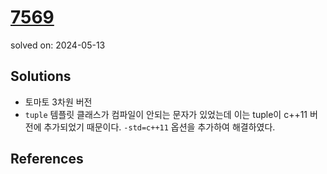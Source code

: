# [7569](https://www.acmicpc.net/problem/7569)
solved on: 2024-05-13

## Solutions

- 토마토 3차원 버전
- `tuple` 템플릿 클래스가 컴파일이 안되는 문자가 있었는데 이는 tuple이 c++11 버전에 추가되었기 때문이다. `-std=c++11` 옵션을 추가하여 해결하였다.

## References
